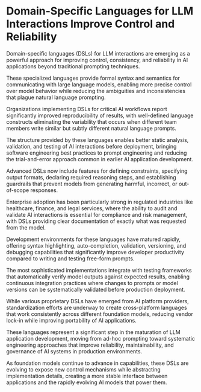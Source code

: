 # Domain-Specific Languages for LLM Interactions Improve Control and Reliability

Domain-specific languages (DSLs) for LLM interactions are emerging as a powerful approach for improving control, consistency, and reliability in AI applications beyond traditional prompting techniques.

These specialized languages provide formal syntax and semantics for communicating with large language models, enabling more precise control over model behavior while reducing the ambiguities and inconsistencies that plague natural language prompting.

Organizations implementing DSLs for critical AI workflows report significantly improved reproducibility of results, with well-defined language constructs eliminating the variability that occurs when different team members write similar but subtly different natural language prompts.

The structure provided by these languages enables better static analysis, validation, and testing of AI interactions before deployment, bringing software engineering best practices to prompt engineering and reducing the trial-and-error approach common in earlier AI application development.

Advanced DSLs now include features for defining constraints, specifying output formats, declaring required reasoning steps, and establishing guardrails that prevent models from generating harmful, incorrect, or out-of-scope responses.

Enterprise adoption has been particularly strong in regulated industries like healthcare, finance, and legal services, where the ability to audit and validate AI interactions is essential for compliance and risk management, with DSLs providing clear documentation of exactly what was requested from the model.

Development environments for these languages have matured rapidly, offering syntax highlighting, auto-completion, validation, versioning, and debugging capabilities that significantly improve developer productivity compared to writing and testing free-form prompts.

The most sophisticated implementations integrate with testing frameworks that automatically verify model outputs against expected results, enabling continuous integration practices where changes to prompts or model versions can be systematically validated before production deployment.

While various proprietary DSLs have emerged from AI platform providers, standardization efforts are underway to create cross-platform languages that work consistently across different foundation models, reducing vendor lock-in while improving portability of AI applications.

These languages represent a significant step in the maturation of LLM application development, moving from ad-hoc prompting toward systematic engineering approaches that improve reliability, maintainability, and governance of AI systems in production environments.

As foundation models continue to advance in capabilities, these DSLs are evolving to expose new control mechanisms while abstracting implementation details, creating a more stable interface between applications and the rapidly evolving AI models that power them.